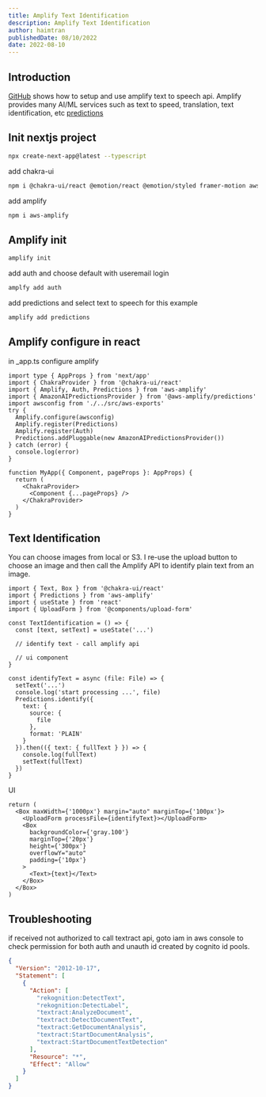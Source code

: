 ```yaml
---
title: Amplify Text Identification
description: Amplify Text Identification
author: haimtran
publishedDate: 08/10/2022
date: 2022-08-10
---
```


## Introduction

[GitHub](https://github.com/entest-hai/amplify-text-identification) shows how to setup and use amplify text to speech api. Amplify provides many AI/ML services such as text to speed, translation, text identification, etc [predictions](https://docs.amplify.aws/lib/predictions/intro/q/platform/js/)

<LinkedImage
  href="https://youtu.be/0z_hqB4wh_Y"
  height={400}
  alt="Amplify Text Indentification"
  src="/thumbnail/amplify-text-identification.png"
/>

## Init nextjs project

```bash
npx create-next-app@latest --typescript
```

add chakra-ui

```bash
npm i @chakra-ui/react @emotion/react @emotion/styled framer-motion aws-amplify react-icons
```

add amplify

```bash
npm i aws-amplify
```

## Amplify init

```bash
amplify init
```

add auth and choose default with useremail login

```bash
amplfy add auth
```

add predictions and select text to speech for this example

```bash
amplify add predictions
```

## Amplify configure in react

in \_app.ts configure amplify

```tsx
import type { AppProps } from 'next/app'
import { ChakraProvider } from '@chakra-ui/react'
import { Amplify, Auth, Predictions } from 'aws-amplify'
import { AmazonAIPredictionsProvider } from '@aws-amplify/predictions'
import awsconfig from './../src/aws-exports'
try {
  Amplify.configure(awsconfig)
  Amplify.register(Predictions)
  Amplify.register(Auth)
  Predictions.addPluggable(new AmazonAIPredictionsProvider())
} catch (error) {
  console.log(error)
}

function MyApp({ Component, pageProps }: AppProps) {
  return (
    <ChakraProvider>
      <Component {...pageProps} />
    </ChakraProvider>
  )
}
```

## Text Identification

You can choose images from local or S3. I re-use the upload button to choose an image and then call the Amplify API to identify plain text from an image.

```tsx
import { Text, Box } from '@chakra-ui/react'
import { Predictions } from 'aws-amplify'
import { useState } from 'react'
import { UploadForm } from '@components/upload-form'

const TextIdentification = () => {
  const [text, setText] = useState('...')

  // identify text - call amplify api

  // ui component
}
```

```tsx
const identifyText = async (file: File) => {
  setText('...')
  console.log('start processing ...', file)
  Predictions.identify({
    text: {
      source: {
        file
      },
      format: 'PLAIN'
    }
  }).then(({ text: { fullText } }) => {
    console.log(fullText)
    setText(fullText)
  })
}
```

UI

```tsx
return (
  <Box maxWidth={'1000px'} margin="auto" marginTop={'100px'}>
    <UploadForm processFile={identifyText}></UploadForm>
    <Box
      backgroundColor={'gray.100'}
      marginTop={'20px'}
      height={'300px'}
      overflowY="auto"
      padding={'10px'}
    >
      <Text>{text}</Text>
    </Box>
  </Box>
)
```

## Troubleshooting

if received not authorized to call textract api, goto iam in aws console to check permission for both auth and unauth id created by cognito id pools.

```json
{
  "Version": "2012-10-17",
  "Statement": [
    {
      "Action": [
        "rekognition:DetectText",
        "rekognition:DetectLabel",
        "textract:AnalyzeDocument",
        "textract:DetectDocumentText",
        "textract:GetDocumentAnalysis",
        "textract:StartDocumentAnalysis",
        "textract:StartDocumentTextDetection"
      ],
      "Resource": "*",
      "Effect": "Allow"
    }
  ]
}
```
